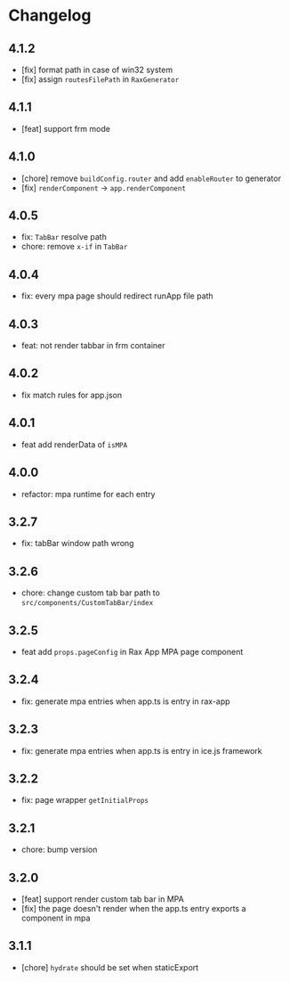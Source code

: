 # Changelog

## 4.1.2

- [fix] format path in case of win32 system
- [fix] assign `routesFilePath` in `RaxGenerator`

## 4.1.1

- [feat] support frm mode

## 4.1.0

- [chore] remove `buildConfig.router` and add `enableRouter` to generator
- [fix] `renderComponent` -> `app.renderComponent`

## 4.0.5

- fix: `TabBar` resolve path
- chore: remove `x-if` in `TabBar`

## 4.0.4

- fix: every mpa page should redirect runApp file path

## 4.0.3

- feat: not render tabbar in frm container

## 4.0.2

- fix match rules for app.json

## 4.0.1

- feat add renderData of `isMPA`

## 4.0.0

- refactor: mpa runtime for each entry

## 3.2.7

- fix: tabBar window path wrong

## 3.2.6

- chore: change custom tab bar path to `src/components/CustomTabBar/index`

## 3.2.5

- feat add `props.pageConfig` in Rax App MPA page component

## 3.2.4

- fix: generate mpa entries when app.ts is entry in rax-app

## 3.2.3

- fix: generate mpa entries when app.ts is entry in ice.js framework

## 3.2.2

- fix: page wrapper `getInitialProps`

## 3.2.1

- chore: bump version

## 3.2.0

- [feat] support render custom tab bar in MPA
- [fix] the page doesn't render when the app.ts entry exports a component in mpa

## 3.1.1

- [chore] `hydrate` should be set when staticExport
